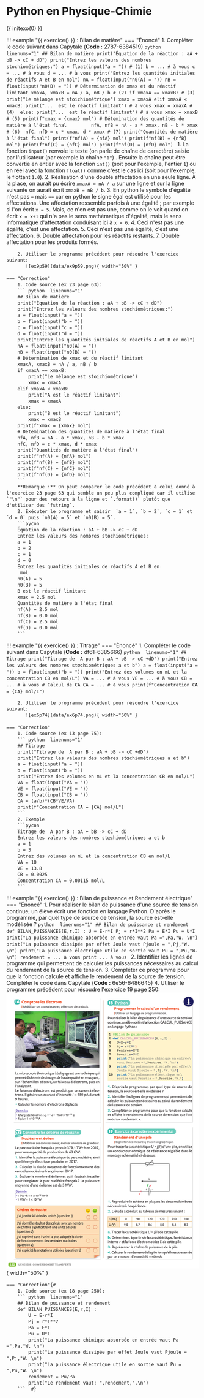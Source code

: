 # Python en Physique-Chimie
{{ initexo(0) }}







!!! example "{{ exercice() }} : Bilan de matière"
    === "Énoncé"
        1. Compléter le code suivant dans Capytale (**Code :** 2787-6384519)
           ```python  linenums="1"
           ## Bilan de matière
           print("Équation de la réaction : aA + bB -> cC + dD")
           print("Entrez les valeurs des nombres stochiométriques:")
           a = float(input("a = ")) # (1)
           b = ... # à vous
           c = ... # à vous
           d = ... # à vous
           print("Entrez les quantités initiales de réactifs A et B en mol")
           nA = float(input("n0(A) = "))
           nB = float(input("n0(B) = "))
           # Détermination de xmax et du réactif limitant
           xmaxA, xmaxB = nA / a, nB / b # (2)
           if xmaxA == xmaxB: # (3)
               print("Le mélange est stoichiométrique")
               xmax = xmaxA
           elif xmaxA < xmaxB:
               print("...  est le réactif limitant") # à vous
               xmax = xmaxA # (4) 
           else:
               print("...  est le réactif limitant") # à vous
               xmax = xmaxB # (5)
           print(f"xmax = {xmax} mol")
           # Détemination des quantités de matière à l'état final        
           nfA, nfB = nA - a * xmax, nB - b * xmax # (6) 
           nfC, nfD = c * xmax, d * xmax # (7)
           print("Quantités de matière à l'état final")
           print(f"nf(A) = {nfA} mol")
           print(f"nf(B) = {nfB} mol")
           print(f"nf(C) = {nfC} mol")
           print(f"nf(D) = {nfD} mol")
           ```
            1. La fonction `input()` renvoie le texte (on parle de chaîne de caractère) saisie par l'utilisateur (par exemple la chaîne `"1"`) . Ensuite la chaîne peut être convertie en entier avec la fonction `int()` (soit pour l'exemple, l'entier `1`) ou en réel avec la fonction `float()` comme c'est le cas ici (soit pour l'exemple, le flottant `1.0`).
            2. Réalisation d'une double affectation en une seule ligne. À la place, on aurait pu écrire `xmaxA = nA / a` sur une ligne et sur la ligne suivante on aurait écrit `xmaxB = nB / b`.
            3. En python le symbole d'égalité n'est pas `=` mais `==` car en python le signe égal est utilisé pour les affectations. Une affectation ressemble parfois à une égalité ; par exemple si l'on écrit `x = 5`. Mais, ce n'en est pas une, comme on le voit quand on écrit `x = x+1` qui n'a pas le sens mathématique d'égalité, mais le sens informatique d'affectation conduisant ici à `x = 6`. 
            4. Ceci n'est pas une égalité, c'est une affectation.
            5. Ceci n'est pas une égalité, c'est une affectation.
            6. Double affectation pour les réactifs restants.
            7. Double affectation pour les produits formés.

        2. Utiliser le programme précédent pour résoudre l'exercice suivant:
           ![ex9p59](data/ex9p59.png){ width="50%" }

    === "Correction"
        1. Code source (ex 23 page 63):
        ``` python  linenums="1"
        ## Bilan de matière
        print("Équation de la réaction : aA + bB -> cC + dD")
        print("Entrez les valeurs des nombres stochiométriques:")
        a = float(input("a = "))
        b = float(input("b = "))
        c = float(input("c = "))
        d = float(input("d = "))
        print("Entrez les quantités initiales de réactifs A et B en mol")
        nA = float(input("n0(A) = "))
        nB = float(input("n0(B) = "))
        # Détermination de xmax et du réactif limitant
        xmaxA, xmaxB = nA / a, nB / b
        if xmaxA == xmaxB:
            print("Le mélange est stoichiométrique")
            xmax = xmaxA
        elif xmaxA < xmaxB:
            print("A est le réactif limitant")
            xmax = xmaxA
        else:
            print("B est le réactif limitant")
            xmax = xmaxB
        print(f"xmax = {xmax} mol")
        # Détemination des quantités de matière à l'état final
        nfA, nfB = nA - a * xmax, nB - b * xmax
        nfC, nfD = c * xmax, d * xmax
        print("Quantités de matière à l'état final")
        print(f"nf(A) = {nfA} mol")
        print(f"nf(B) = {nfB} mol")
        print(f"nf(C) = {nfC} mol")
        print(f"nf(D) = {nfD} mol")
        ```        
        **Remarque :** On peut comparer le code précédent à celui donné à l'exercice 23 page 63 qui semble un peu plus compliqué car il utilise `"\n"` pour des retours à la ligne et `.format()` plutôt que d'utiliser des `fstring`.
        2. Exécuter le programme et saisir  `a = 1`, `b = 2`, `c = 1` et `d = 0` puis `n0(A) = 5` et `n0(B) = 5`.
        ```pycon
        Équation de la réaction : aA + bB -> cC + dD
        Entrez les valeurs des nombres stochiométriques:
        a = 1
        b = 2
        c = 1
        d = 0
        Entrez les quantités initiales de réactifs A et B en
         mol
        n0(A) = 5
        n0(B) = 5
        B est le réactif limitant
        xmax = 2.5 mol
        Quantités de matière à l'état final
        nf(A) = 2.5 mol
        nf(B) = 0.0 mol
        nf(C) = 2.5 mol
        nf(D) = 0.0 mol
        ```


    
!!! example "{{ exercice() }} : Titrage"
    === "Énoncé"
        1. Compléter le code suivant dans Capytale (**Code :** df61-6385666)
           ```python  linenums="1"
           ## Titrage
           print("Titrage de  A par B : aA + bB -> cC +dD")
           print("Entrez les valeurs des nombres stœchiométriques a et b")
           a = float(input("a = "))
           b = float(input("b = "))
           print("Entrez des volumes en mL et la concentration CB en mol/L")
           VA = ... # à vous
           VE = ... # à vous
           CB = ... # à vous
           # Calcul de CA
           CA = ... # à vous
           print(f"Concentration CA = {CA} mol/L")
           ```
           
        2. Utiliser le programme précédent pour résoudre l'exercice suivant:
           ![ex6p74](data/ex6p74.png){ width="50%" }

    === "Correction"
        1. Code source (ex 13 page 75):
        ``` python  linenums="1"
        ## Titrage
        print("Titrage de  A par B : aA + bB -> cC +dD")
        print("Entrez les valeurs des nombres stœchiométriques a et b")
        a = float(input("a = "))
        b = float(input("b = "))
        print("Entrez des volumes en mL et la concentration CB en mol/L")
        VA = float(input("VA = "))
        VE = float(input("VE = "))
        CB = float(input("CB = "))
        CA = (a/b)*(CB*VE/VA)
        print(f"Concentration CA = {CA} mol/L")
        ```
        2. Exemple
        ```pycon
        Titrage de  A par B : aA + bB -> cC + dD
        Entrez les valeurs des nombres stœchiométriques a et b
        a = 1
        b = 3
        Entrez des volumes en mL et la concentration CB en mol/L
        VA = 10
        VE = 13.8
        CB = 0.0025
        Concentration CA = 0.00115 mol/L
        ```


           

!!! example "{{ exercice() }} : Bilan de puissance et Rendement électrique"
    === "Énoncé"
        1. Pour réaliser le bilan de puissance d'une source de tension continue, un élève écrit une fonction  en langage Python. D'après le programme, par quel type de source de tension, la source est-elle modélisée ?
           ```python  linenums="1"
           ## Bilan de puissance et rendement
           def BILAN_PUISSANCES(E,r,I) :
               U = E-r*I
               Pj = r*I**2
               Pa = E*I
               Pu = U*I
               print("La puissance chimique absorbée en entrée vaut Pa =",Pa,"W. \n")
               print("La puissance dissipée par effet Joule vaut Pjoule = ",Pj,"W. \n")
               print("La puissance électrique utile en sortie vaut Pu = ",Pu,"W. \n")
               rendement = ... à vous
               print ... à vous
           ``` 
        2. Identifier les lignes de programme qui permettent de calculer les puissances nécessaires au calcul du rendement de la source de tension.
        3. Compléter ce programme pour que la fonction calcule et affiche le rendement de la source de tension. Compléter le code  dans Capytale (**Code :** 6e56-6486645)
        4. Utiliser le programme précédent pour résoudre l'exercice 19 page 250:
           ![ex19p250](data/p250.png){ width="50%" }
        
    === "Correction"{#
        1. Code source (ex 18 page 250):
        ``` python  linenums="1"
        ## Bilan de puissance et rendement
        def BILAN_PUISSANCES(E,r,I) :
            U = E-r*I
            Pj = r*I**2
            Pa = E*I
            Pu = U*I
            print("La puissance chimique absorbée en entrée vaut Pa =",Pa,"W. \n")
            print("La puissance dissipée par effet Joule vaut Pjoule = ",Pj,"W. \n")
            print("La puissance électrique utile en sortie vaut Pu = ",Pu,"W. \n")
            rendement = Pu/Pa
            print("Le rendement vaut: ",rendement,".\n")
        ```  #}
